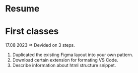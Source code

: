 # Resume
# First classes
17.08 2023  => Devided on 3 steps.
1. Duplicated the existing Figma layout into your own pattern.
2. Download certain extension for formating VS Code.
3. Describe information about html structure snippet.
